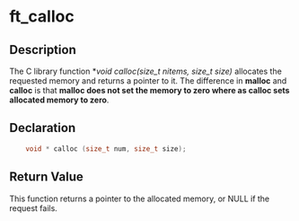 # ft_calloc

## Description
The C library function **void *calloc(size_t nitems, size_t size)** allocates the requested memory and returns a pointer to it. The difference in **malloc** and **calloc** is that **malloc does not set the memory to zero where as calloc sets allocated memory to zero**.


## Declaration
```c
	void * calloc (size_t num, size_t size);
```

## Return Value

This function returns a pointer to the allocated memory, or NULL if the request fails.

